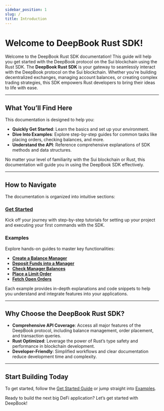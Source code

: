 ```yaml
---
sidebar_position: 1
slug: /
title: Introduction
---
```


# Welcome to DeepBook Rust SDK!

Welcome to the DeepBook Rust SDK documentation! This guide will help you get started with the DeepBook protocol on the Sui blockchain using the Rust SDK.
The **DeepBook Rust SDK** is your gateway to seamlessly interact with the DeepBook protocol on the Sui blockchain. Whether you're building decentralized exchanges, managing account balances, or creating complex trading strategies, this SDK empowers Rust developers to bring their ideas to life with ease.

---

## What You’ll Find Here

This documentation is designed to help you:
- **Quickly Get Started**: Learn the basics and set up your environment.
- **Dive Into Examples**: Explore step-by-step guides for common tasks like placing orders, checking balances, and more.
- **Understand the API**: Reference comprehensive explanations of SDK methods and data structures.

No matter your level of familiarity with the Sui blockchain or Rust, this documentation will guide you in using the DeepBook SDK effectively.

---

## How to Navigate

The documentation is organized into intuitive sections:

### [Get Started](./category/get-started)
Kick off your journey with step-by-step tutorials for setting up your project and executing your first commands with the SDK.

### Examples
Explore hands-on guides to master key functionalities:
- **[Create a Balance Manager](./get-started/create-a-balance-manager.md)**
- **[Deposit Funds into a Manager](./get-started/deposit-into-manager.md)**
- **[Check Manager Balances](./get-started/check-manager-balance.md)**
- **[Place a Limit Order](./get-started/place-limit-order.md)**
- **[Fetch Open Orders](./get-started/account-open-orders.md)**

Each example provides in-depth explanations and code snippets to help you understand and integrate features into your applications.

---

## Why Choose the DeepBook Rust SDK?

- **Comprehensive API Coverage**: Access all major features of the DeepBook protocol, including balance management, order placement, and transaction queries.
- **Rust Optimized**: Leverage the power of Rust’s type safety and performance in blockchain development.
- **Developer-Friendly**: Simplified workflows and clear documentation reduce development time and complexity.

---

## Start Building Today

To get started, follow the [Get Started Guide](./category/get-started) or jump straight into [Examples](./get-started/create-a-balance-manager.md). 

Ready to build the next big DeFi application? Let’s get started with DeepBook!